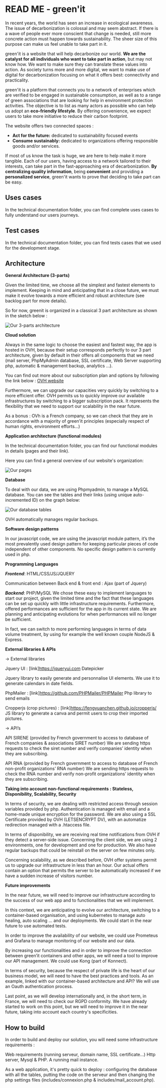 READ ME - green'it 
=======


In recent years, the world has seen an increase in ecological awareness. The issue of decarbonization is colossal and may seem abstract. If there is a wave of people ever more conscient that change is needed, still more concrete action must happen towards sustainability. The sheer size of this purpose can make us feel unable to take part in it. 

green'it is a website that will help decarbonize our world. **We are the catalyst for all individuals who want to take part in action**, but may not know how. We want to make sure they can translate these values into action. As society turns more and more digital, we want to make use of digital for decarbonization focusing on what it offers best: connectivity and practicality. 

green'it is a platform that connects you to a network of enterprises which are verified to be engaged in sustainable consumption, as well as to a range of green associations that are looking for help in environment protection activities. The objective is to list as many actors as possible who can help us adopt an **eco-friendly lifestyle**. By offering convenience, we expect users to take more initiative to reduce their carbon footprint. 

The website offers two connected spaces : 
* **Act for the future:** dedicated to sustainability focused events
* **Consume sustainably:** dedicated to organizations offering responsible goods and/or services.

If most of us know the task is huge, we are here to help make it more tangible. Each of our users, having access to a network tailored to their interests, can take part in the fast-approaching era of decarbonization. **By centralizing quality information**, being **convenient** and providing a **personalized service**, green'it wants to prove that deciding to take part can be easy.

Uses cases
-----------

In the technical documentation folder, you can find complete uses cases to fully understand our users journeys.

Test cases
-----------

In the technical documentation folder, you can find tests cases that we used for the development stage.

Architecture
-----------

**General Architecture (3-parts)**

Given the limited time, we choose all the simplest and fastest elements to implement. Keeping in mind and anticipating that in a close future, we must make it evolve towards a more efficient and robust architecture (see backlog part for more details).

So for now, greenit is organized in a classical 3 part architecture as shown in the sketch below :

![Our 3-parts architecture](./Technical_documentation/assets/img/generalArchitecture.png)

**Cloud solution**

Always in the same logic to choose the easiest and fastest way, the app is hosted in OVH, because their setup corresponds perfectly to our 3 part architecture, given by default in their offers all components that we need (mail server, PhpMyAdmin database, SSL certificate, Web Server supporting php, automatic & management backup, analytics …).

You can find out more about our subscription plan and options by following the link below : 
[OVH website](https://www.ovh.co.uk/web-hosting/web-hosting-pro.xml)

Furthermore, we can upgrade our capacities very quickly by switching to a more efficient offer. OVH permits us to quickly improve our  available infrastructures by switching to a bigger subscription pack. It represents the flexibility that we need to support our scalability in the near future.

As a bonus :  OVh is a French company, so we can check that they are in accordance with a majority of green’it principles (especially respect of human rights, environment efforts…)

**Application architecture (functional modules)**

In the technical documentation folder, you can find our functional modules in details (pages and their link).

Here you can find a general overview of our website's organization: 

![Our pages](./Technical_documentation/assets/img/Page_Diagram.png)

**Database**

To deal with our data, we are using Phpmyadmin, to manage a MySQL database. You can see the tables and their links (using unique auto-incremented ID) on the graph below: 

![Our database tables](./Technical_documentation/assets/img/BDD_Map_greenit.png)

OVH automatically manages regular backups.

**Software design patterns**

In our javascript code, we are using the javascript module pattern, it’s  the most prevalently used design pattern for keeping particular pieces of code independent of other components. 
No specific design pattern is currently used in php.

**Programming Languages**


___Frontend___: HTML/CSS/JS/JQUERY

Communication between Back end & front end : Ajax (part of Jquery)

___Backend___: PHP/MySQL 
We chose these easy to implement languages to start our project, given the limited time and the fact that these languages can be set up quickly with little infrastructure requirements. Furthermore, offered performances  are sufficient for the app in its current state. We are planning and anticipating evolutions for when performances will no longer be sufficient. 

In fact, we can switch to more performing languages in terms of data volume treatment, by using for example the well known couple NodeJS & Express.

**External libraries & APIs**

→ External libraries

Jquery UI : [link]https://jqueryui.com
	   Datepicker

Jquery library to easily generate and personnalise UI elements. We use it to generate calendars in date fields.

PhpMailer : [link]https://github.com/PHPMailer/PHPMailer
 	Php library to send emails

Cropperjs (crop pictures) : [link]https://fengyuanchen.github.io/cropperjs/
JS library to generate a canva and permit users to crop their imported pictures.


→ API’s  

API SIRENE (provided by French government to access to database of French companies & associations SIRET number)
We are sending https requests to check the siret number and verify companies’ identity when they are subscribing.

API RNA (provided by French government to access to database of French non-profit organizations’ RNA number)
We are sending https requests to check the RNA number and verify non-profit organizations’ identity when they are subscribing.

**Taking into account non-functional requirements : Stateless, Disponibility, Scalability, Security**

In terms of security, we are dealing with restricted access through session variables provided by php. Authentication is managed with email and a home-made unique encryption for the password. We are also using a SSL Certificate provided by OVH (LETSENCRYPT DV), with an automatize redirection managed with a .htaccess file.

In terms of disponibility, we are receiving real time notifications from OVH if they detect a server-side issue. Concerning the client side, we are using 2 environments, one for development and one for production. We also have regular backups that could be reinstall on the server on few minutes only.

Concerning scalability, as we described before, OVH offer systems permit us to upgrade our infrastructure in less than an hour. Our actual offers contain an option that permits the server to be automatically increased if we have a sudden increase of visitors number.

**Future improvements**

In the near future, we will need to improve our infrastructure according to the success of our web app and to functionalities that we will implement. 

In this context, we are anticipating to evolve our architecture, switching to a container-based organisation, and using kubernetes to manage auto healing, auto scaling ... and our deployments. 
We could start in the near future to use automated tests.

In order to improve the availability of our website, we could use Prometeus and Grafana to manage monitoring of our website and our data.

By increasing our functionalities and in order to improve the connection between green’it containers and other apps, we will need a tool to improve our API management. We could use Kong (part of Konnect). 

In terms of security, because the respect of private life is the heart of our business model, we will need to have the best practices and tools. As an example, linked with our container-based architecture and API? We will use an Oauth authentication process.

Last point, as we will develop internationally and, in the short term, in France, we will need to check our RGPD conformity. We have already started to work on this point, but we will need to improve it in the near future, taking into account each country's specificities.


How to build
-----------

In order to build and deploy our solution, you will need some infrastructure requirements : 

Web requirements (running serveur, domain name, SSL certificate…)
Http server, Mysql & PHP.
A running mail instance.

As a web application, it's pretty quick to deploy : configuring the database with all the tables, putting the code on the serveur and then changing the php settings files (includes/connexion.php & includes/mail_account.php).
